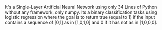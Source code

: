 It's a Single-Layer Artificial Neural Network using only 34 Lines of Python without any framework, only numpy. Its a binary classification tasks using logistic regression
where the goal is to return true (equal to 1) if the input contains a sequence of [0,1] as in [1,0,1,0] and 0 if it has not as in [1,0,0,0]. 
